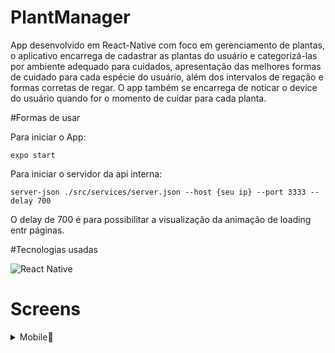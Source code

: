 # PlantManager

App desenvolvido em React-Native com foco em gerenciamento de plantas, o aplicativo encarrega de cadastrar as plantas do
usuário e categorizá-las por ambiente adequado para cuidados, apresentação das melhores formas de cuidado para cada espécie do usuário,
além dos intervalos de regação e formas corretas de regar. O app também se encarrega de noticar o device do usuário quando for o momento de cuidar para cada planta.


#Formas de usar

Para iniciar o App:
```
expo start
```

Para iniciar o servidor da api interna:
```
server-json ./src/services/server.json --host {seu ip} --port 3333 --delay 700
```

O delay de 700 é para possibilitar a visualização da animação de loading entr páginas.

#Tecnologias usadas

<img src="https://img.shields.io/badge/React_Native-20232A?style=for-the-badge&logo=react&logoColor=61DAFB" alt="React Native">&nbsp;



# Screens
<details>
<summary>Mobile📱</summary>
  
![screenshot](printScreens/Bem vindo.png)


</details>

